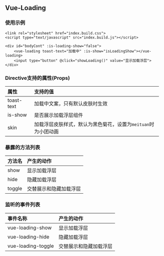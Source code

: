 ## Vue-Loading

### 使用示例

```
<link rel="stylesheet" href="index.build.css">
<script type="text/javascript" src="index.build.js"></script>

<div id="bodyCont" :is-loading-show="false">
    <vue-loading toast-text="加载中" :is-show="isLoadingShow"></vue-loading>
    <input type="button" @click="showLoading()" value="显示加载浮层">
</div>
```

### Directive支持的属性(Props)

| 属性 | 支持的值 |
|:----------|:----------------------------------------------------------------------------|
| toast-text | 加载中文案，只有默认皮肤时生效 |
| is-show | 是否展示加载浮层组件 |
| skin | 加载浮层皮肤样式，默认为黑色菊花，设置为`meituan`时为小团动画 |

### 暴露的方法列表

| 方法名 | 产生的动作 |
|:----------|:----------------------------------------------------------------------------|
| show | 显示加载浮层 |
| hide | 隐藏加载浮层 |
| toggle | 交替展示和隐藏加载浮层 |

### 监听的事件列表

| 事件名称 | 产生的动作 |
|:----------|:----------------------------------------------------------------------------|
| vue-loading-show | 显示加载浮层 |
| vue-loading-hide | 隐藏加载浮层 |
| vue-loading-toggle | 交替展示和隐藏加载浮层 |